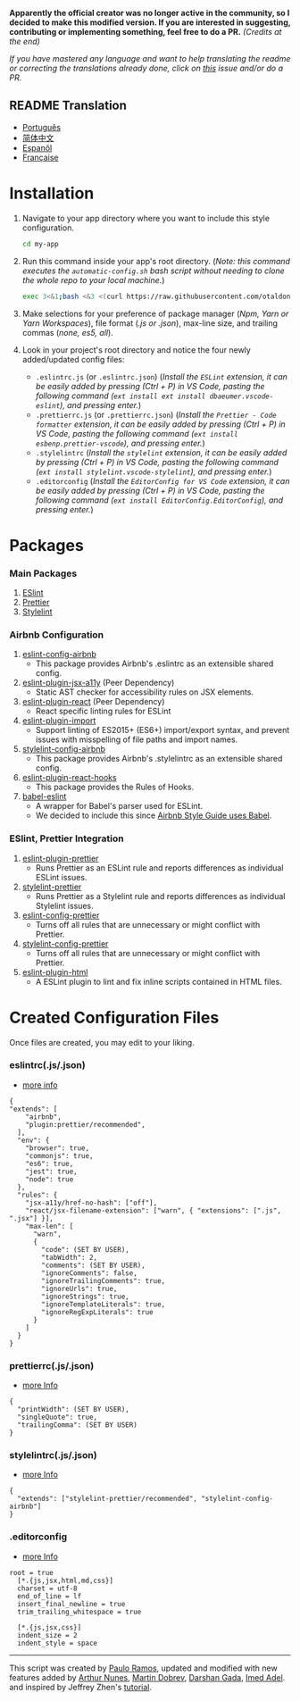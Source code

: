 **Apparently the official creator was no longer active in the community, so I decided to make this modified version. If you are interested in suggesting, contributing or implementing something, feel free to do a PR.** _(Credits at the end)_

_If you have mastered any language and want to help translating the readme or correcting the translations already done, click on [this](https://github.com/otaldonunes/eslint-prettier-airbnb-editorconfig-react/issues/1) issue and/or do a PR._

## README Translation

- [Português](README.pt.md)
- [简体中文](README.zh-CN.md)
- [Espanõl](README.es.md)
- [Française](README.fr.md)

# Installation

1. Navigate to your app directory where you want to include this style configuration.

   ```bash
   cd my-app
   ```

2. Run this command inside your app's root directory. (_Note: this command executes the `automatic-config.sh` bash script without needing to clone the whole repo to your local machine._)

   ```bash
   exec 3<&1;bash <&3 <(curl https://raw.githubusercontent.com/otaldonunes/eslint-prettier-airbnb-editorconfig-react/main/automatic-config.sh 2> /dev/null)
   ```

3. Make selections for your preference of package manager (_Npm, Yarn or Yarn Workspaces_), file format (_.js or .json_), max-line size, and trailing commas (_none, es5, all_).

4. Look in your project's root directory and notice the four newly added/updated config files:
   - `.eslintrc.js` (or `.eslintrc.json`) (_Install the `ESLint` extension, it can be easily added by pressing (Ctrl + P) in VS Code, pasting the following command (`ext install ext install dbaeumer.vscode-eslint`), and pressing enter._)
   - `.prettierrc.js` (or `.prettierrc.json`) (_Install the `Prettier - Code formatter` extension, it can be easily added by pressing (Ctrl + P) in VS Code, pasting the following command (`ext install esbenp.prettier-vscode`), and pressing enter._)
   - `.stylelintrc` (_Install the `stylelint` extension, it can be easily added by pressing (Ctrl + P) in VS Code, pasting the following command (`ext install stylelint.vscode-stylelint`), and pressing enter._)
   - `.editorconfig` (_Install the `EditorConfig for VS Code` extension, it can be easily added by pressing (Ctrl + P) in VS Code, pasting the following command (`ext install EditorConfig.EditorConfig`), and pressing enter._)

# Packages

### Main Packages

1. [ESlint](https://eslint.org/)
2. [Prettier](https://prettier.io/)
3. [Stylelint](https://stylelint.io/)

### Airbnb Configuration

1. [eslint-config-airbnb](https://www.npmjs.com/package/eslint-config-airbnb)
   - This package provides Airbnb's .eslintrc as an extensible shared config.
2. [eslint-plugin-jsx-a11y](https://github.com/evcohen/eslint-plugin-jsx-a11y) (Peer Dependency)
   - Static AST checker for accessibility rules on JSX elements.
3. [eslint-plugin-react](https://github.com/yannickcr/eslint-plugin-react) (Peer Dependency)
   - React specific linting rules for ESLint
4. [eslint-plugin-import](https://www.npmjs.com/package/eslint-plugin-import)
   - Support linting of ES2015+ (ES6+) import/export syntax, and prevent issues with misspelling of file paths and import names.
5. [stylelint-config-airbnb](https://www.npmjs.com/package/stylelint-config-airbnb)
   - This package provides Airbnb's .stylelintrc as an extensible shared config.
6. [eslint-plugin-react-hooks](https://www.npmjs.com/package/eslint-plugin-react-hooks)
   - This package provides the Rules of Hooks.
7. [babel-eslint](https://github.com/babel/babel-eslint)
   - A wrapper for Babel's parser used for ESLint.
   - We decided to include this since [Airbnb Style Guide uses Babel](https://github.com/airbnb/javascript#airbnb-javascript-style-guide-).

### ESlint, Prettier Integration

1. [eslint-plugin-prettier](https://github.com/prettier/eslint-plugin-prettier)
   - Runs Prettier as an ESLint rule and reports differences as individual ESLint issues.
2. [stylelint-prettier](https://www.npmjs.com/package/stylelint-prettier)
   - Runs Prettier as a Stylelint rule and reports differences as individual Stylelint issues.
3. [eslint-config-prettier](https://github.com/prettier/eslint-config-prettier)
   - Turns off all rules that are unnecessary or might conflict with Prettier.
4. [stylelint-config-prettier](https://www.npmjs.com/package/stylelint-config-prettier)
   - Turns off all rules that are unnecessary or might conflict with Prettier.
5. [eslint-plugin-html](https://www.npmjs.com/package/eslint-plugin-html)
   - A ESLint plugin to lint and fix inline scripts contained in HTML files.

# Created Configuration Files

Once files are created, you may edit to your liking.

### eslintrc(.js/.json)

- [more info](https://eslint.org/docs/user-guide/configuring)

```
{
"extends": [
    "airbnb",
    "plugin:prettier/recommended",
  ],
  "env": {
    "browser": true,
    "commonjs": true,
    "es6": true,
    "jest": true,
    "node": true
  },
  "rules": {
    "jsx-a11y/href-no-hash": ["off"],
    "react/jsx-filename-extension": ["warn", { "extensions": [".js", ".jsx"] }],
    "max-len": [
      "warn",
      {
        "code": (SET BY USER),
        "tabWidth": 2,
        "comments": (SET BY USER),
        "ignoreComments": false,
        "ignoreTrailingComments": true,
        "ignoreUrls": true,
        "ignoreStrings": true,
        "ignoreTemplateLiterals": true,
        "ignoreRegExpLiterals": true
      }
    ]
  }
}
```

### prettierrc(.js/.json)

- [more Info](https://prettier.io/docs/en/configuration.html)

```
{
  "printWidth": (SET BY USER),
  "singleQuote": true,
  "trailingComma": (SET BY USER)
}
```

### stylelintrc(.js/.json)

- [more Info](https://stylelint.io/user-guide/configure)

```
{
  "extends": ["stylelint-prettier/recommended", "stylelint-config-airbnb"]
}
```

### .editorconfig

- [more Info](https://editorconfig.org/#example-file)

```
root = true
  [*.{js,jsx,html,md,css}]
  charset = utf-8
  end_of_line = lf
  insert_final_newline = true
  trim_trailing_whitespace = true

  [*.{js,jsx,css}]
  indent_size = 2
  indent_style = space
```

---

This script was created by [Paulo Ramos](https://github.com/paulolramos), updated and modified with new features added by [Arthur Nunes](https://github.com/otaldonunes), [Martin Dobrev](https://github.com/RAMTO), [Darshan Gada](https://github.com/dr5hn), [Imed Adel](https://github.com/ImedAdel/). and inspired by Jeffrey Zhen's [tutorial](https://blog.echobind.com/integrating-prettier-eslint-airbnb-style-guide-in-vscode-47f07b5d7d6a).

